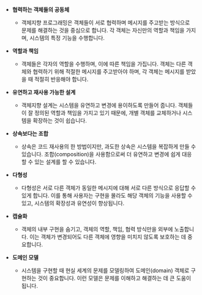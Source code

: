 - **협력하는 객체들의 공동체**
    - 객체지향 프로그래밍은 객체들이 서로 협력하며 메시지를 주고받는 방식으로 문제를 해결하는 것을 중심으로 합니다. 각 객체는 자신만의 역할과 책임을 가지며, 시스템의 특정 기능을 수행합니다.

- **역할과 책임**
    - 객체들은 각자의 역할을 수행하며, 이에 따른 책임을 가집니다. 객체는 다른 객체와 협력하기 위해 적절한 메시지를 주고받아야 하며, 각 객체는 메시지를 받았을 때 적절히 반응해야 합니다.

- **유연하고 재사용 가능한 설계**
    - 객체지향 설계는 시스템을 유연하고 변경에 용이하도록 만들어 줍니다. 객체들이 잘 정의된 역할과 책임을 가지고 있기 때문에, 개별 객체를 교체하거나 시스템을 확장하는 것이 쉽습니다.

- **상속보다는 조합**
    - 상속은 코드 재사용의 한 방법이지만, 과도한 상속은 시스템을 복잡하게 만들 수 있습니다. 조합(composition)을 사용함으로써 더 유연하고 변경에 쉽게 대응할 수 있는 설계를 할 수 있습니다.

- **다형성**
    - 다형성은 서로 다른 객체가 동일한 메시지에 대해 서로 다른 방식으로 응답할 수 있게 합니다. 이를 통해 사용자는 구현을 몰라도 해당 객체의 기능을 사용할 수 있고, 시스템의 확장성과 유연성이 향상됩니다.

- **캡슐화**
    - 객체의 내부 구현을 숨기고, 객체의 역할, 책임, 협력 방식만을 외부에 노출합니다. 이는 객체가 변경되어도 다른 객체에 영향을 미치지 않도록 보호하는 데 중요합니다.

- **도메인 모델**
    - 시스템을 구현할 때 현실 세계의 문제를 모델링하여 도메인(domain) 객체로 구현하는 것이 중요합니다. 이런 모델은 문제를 이해하고 해결하는 데 큰 도움이 됩니다.